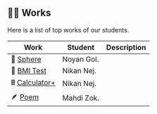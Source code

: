 ## 🧑‍💻 Works

Here is a list of top works of our students.

| Work                                        | Student    | Description |
| ------------------------------------------- | ---------- | ----------- |
| 🔮 [Sphere](/works/noyan_sphere.py)         | Noyan Gol. |             |
| 💪 [BMI Test](/works/nikan_bmi_gui.py.py)   | Nikan Nej. |             |
| 🖩 [Calculator+](/works/nikan_bmi_gui.py.py) | Nikan Nej. |             |
| 🪶 [Poem](/works/mahdi_family.py)           | Mahdi Zok. |             |
